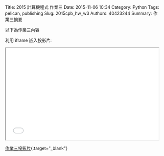 Title: 2015 計算機程式 作業三
Date: 2015-11-06 10:34
Category: Python
Tags: pelican, publishing
Slug: 2015cpb_hw_w3
Authors: 40423244
Summary: 作業三摘要

以下為作業三內容

利用 iframe 嵌入投影片:

<iframe src="40423244_cp_w3_p.html" width="500" height="300"></iframe>

[作業三投影片](40423244_cp_w3_p.html){:target="_blank"}
